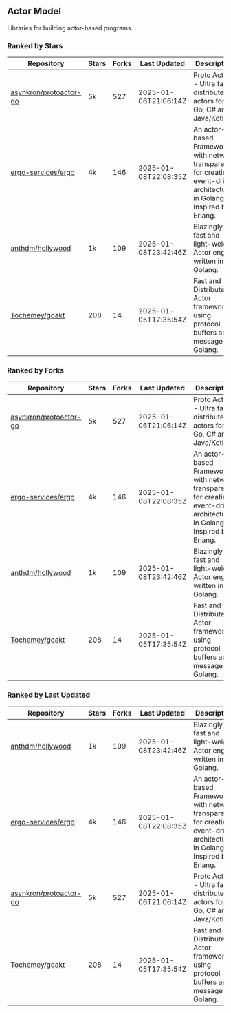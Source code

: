 ## Actor Model

Libraries for building actor-based programs.

### Ranked by Stars

| Repository | Stars | Forks | Last Updated | Description | 
|------------|-------|-------|--------------|-------------|
| [asynkron/protoactor-go](https://github.com/asynkron/protoactor-go) | 5k | 527 | 2025-01-06T21:06:14Z |  Proto Actor - Ultra fast distributed actors for Go, C# and Java/Kotlin. |
| [ergo-services/ergo](https://github.com/ergo-services/ergo) | 4k | 146 | 2025-01-08T22:08:35Z |  An actor-based Framework with network transparency for creating event-driven architecture in Golang. Inspired by Erlang. |
| [anthdm/hollywood](https://github.com/anthdm/hollywood) | 1k | 109 | 2025-01-08T23:42:46Z |  Blazingly fast and light-weight Actor engine written in Golang. |
| [Tochemey/goakt](https://github.com/Tochemey/goakt) | 208 | 14 | 2025-01-05T17:35:54Z |  Fast and Distributed Actor framework using protocol buffers as message for Golang. |

### Ranked by Forks

| Repository | Stars | Forks | Last Updated | Description | 
|------------|-------|-------|--------------|-------------|
| [asynkron/protoactor-go](https://github.com/asynkron/protoactor-go) | 5k | 527 | 2025-01-06T21:06:14Z |  Proto Actor - Ultra fast distributed actors for Go, C# and Java/Kotlin. |
| [ergo-services/ergo](https://github.com/ergo-services/ergo) | 4k | 146 | 2025-01-08T22:08:35Z |  An actor-based Framework with network transparency for creating event-driven architecture in Golang. Inspired by Erlang. |
| [anthdm/hollywood](https://github.com/anthdm/hollywood) | 1k | 109 | 2025-01-08T23:42:46Z |  Blazingly fast and light-weight Actor engine written in Golang. |
| [Tochemey/goakt](https://github.com/Tochemey/goakt) | 208 | 14 | 2025-01-05T17:35:54Z |  Fast and Distributed Actor framework using protocol buffers as message for Golang. |

### Ranked by Last Updated

| Repository | Stars | Forks | Last Updated | Description | 
|------------|-------|-------|--------------|-------------|
| [anthdm/hollywood](https://github.com/anthdm/hollywood) | 1k | 109 | 2025-01-08T23:42:46Z |  Blazingly fast and light-weight Actor engine written in Golang. |
| [ergo-services/ergo](https://github.com/ergo-services/ergo) | 4k | 146 | 2025-01-08T22:08:35Z |  An actor-based Framework with network transparency for creating event-driven architecture in Golang. Inspired by Erlang. |
| [asynkron/protoactor-go](https://github.com/asynkron/protoactor-go) | 5k | 527 | 2025-01-06T21:06:14Z |  Proto Actor - Ultra fast distributed actors for Go, C# and Java/Kotlin. |
| [Tochemey/goakt](https://github.com/Tochemey/goakt) | 208 | 14 | 2025-01-05T17:35:54Z |  Fast and Distributed Actor framework using protocol buffers as message for Golang. |

